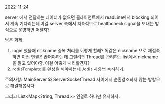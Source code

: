 2022-11-24

server 에서 전달하는 데이터가 없으면 클라이언트에서 readLine에서
blocking 되어서 계속 기다리는데 이걸 server 측에서 지속적으로
healthcheck signal을 보내는 방식으로 운영하면 어떨지?

남은 과제:
1.  login 했을때 nickname 중복 처리를 어떻게 할래?
    똑같은 nickname 으로 재접속하면 이전 연결은 끊어야하는데
    그럴려면 Thread를 관리하는 list에서 nickname을 알고 있어야함.
    이걸 어떻게 처리할건지?
2. redisTemplate 를 완성을 해야하는데 Jedis 사용법 숙지하기.

주의사항:
MainServer 와 ServerSocketThread 사이에서 순환참조되지 않는 방향으로
해결해봅시다.

그리고 List<Map<String, Thread>> 인걸로 하나만 유지하자.

